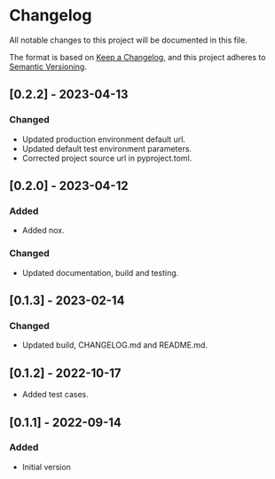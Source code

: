 # Changelog

All notable changes to this project will be documented in this file.

The format is based on [Keep a Changelog](https://keepachangelog.com/en/1.0.0/),
and this project adheres to [Semantic Versioning](https://semver.org/spec/v2.0.0.html).

## [0.2.2] - 2023-04-13

### Changed

- Updated production environment default url.
- Updated default test environment parameters.
- Corrected project source url in pyproject.toml.

## [0.2.0] - 2023-04-12

###  Added

- Added nox.

### Changed

- Updated documentation, build and testing.

## [0.1.3] - 2023-02-14

### Changed

- Updated build, CHANGELOG.md and README.md.

## [0.1.2] - 2022-10-17

- Added test cases.

## [0.1.1] - 2022-09-14

### Added

- Initial version
